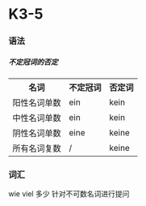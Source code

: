 # K3-5

### 语法

##### 不定冠词的否定

<table>
    <tr>
        <th>名词</th>
        <th>不定冠词</th>
        <th>否定词</th>
    </tr>
    <tr>
        <td>阳性名词单数</td>
        <td>ein</td>
        <td>kein</td>
    </tr>
    <tr>
        <td>中性名词单数</td>
        <td>ein</td>
        <td>kein</td>
    </tr>
    <tr>
        <td>阴性名词单数</td>
        <td>eine</td>
        <td>keine</td>
    </tr>
    <tr>
        <td>所有名词复数</td>
        <td>/</td>
        <td>keine</td>
    </tr>
</table>

### 词汇

wie viel 多少 针对不可数名词进行提问
